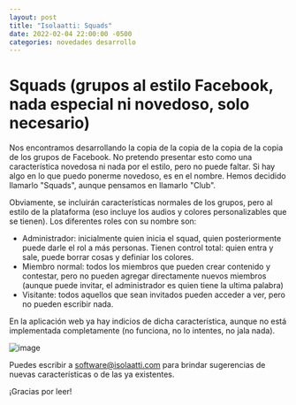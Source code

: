 ```yaml
---
layout: post
title: "Isolaatti: Squads"
date: 2022-02-04 22:00:00 -0500
categories: novedades desarrollo
---
```

# Squads (grupos al estilo Facebook, nada especial ni novedoso, solo necesario)
Nos encontramos desarrollando la copia de la copia de la copia de la copia de los grupos de Facebook. No pretendo presentar esto como
una característica novedosa ni nada por el estilo, pero no puede faltar. Si hay algo en lo que puedo ponerme novedoso, es en el nombre.
Hemos decidido llamarlo "Squads", aunque pensamos en llamarlo "Club".

Obviamente, se incluirán características normales de los grupos, pero al estilo de la plataforma (eso incluye los audios y colores personalizables
que se tienen). Los diferentes roles con su nombre son:

* Administrador: inicialmente quien inicia el squad, quien posteriormente puede darle el rol a más personas. Tienen control total: quien entra y sale, puede borrar cosas y definiar los colores.
* Miembro normal: todos los miembros que pueden crear contenido y contestar, pero no pueden agregar directamente nuevos miembros (aunque puede invitar, el administrador es quien tiene la ultima palabra)
* Visitante: todos aquellos que sean invitados pueden acceder a ver, pero no pueden escribir nada.

En la aplicación web ya hay indicios de dicha característica, aunque no está implementada completamente (no funciona, no lo intentes, no jala nada).

![image](https://user-images.githubusercontent.com/43968631/152625715-42869cb9-f51c-4655-b003-e758ba75a953.png)

Puedes escribir a software@isolaatti.com para brindar sugerencias de nuevas características o de las ya existentes.

¡Gracias por leer!
